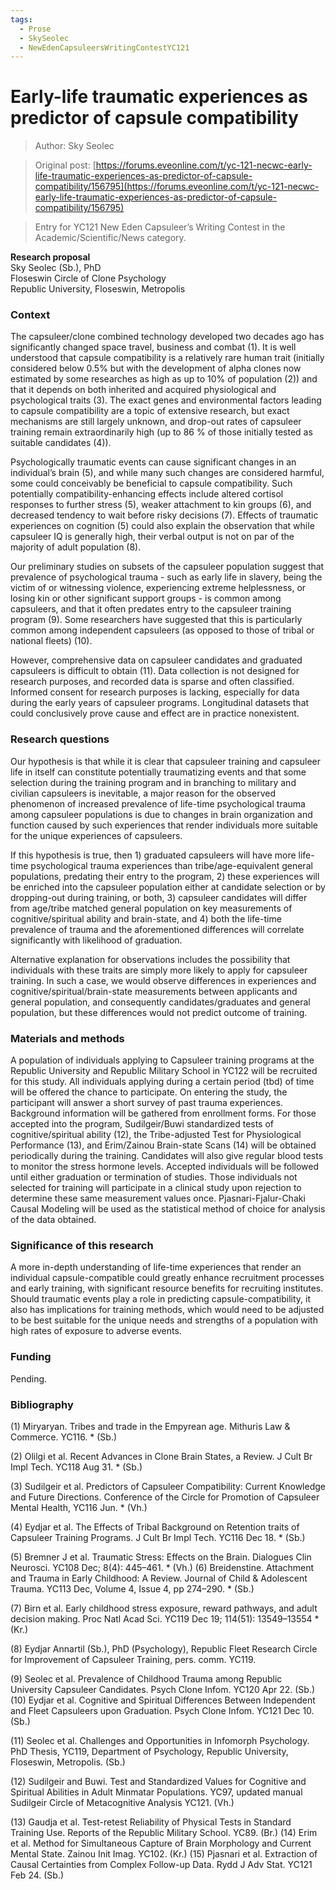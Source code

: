 ```yaml
---
tags:
  - Prose
  - SkySeolec
  - NewEdenCapsuleersWritingContestYC121
---
```


# Early-life traumatic experiences as predictor of capsule compatibility

> Author: Sky Seolec

> Original post: [https://forums.eveonline.com/t/yc-121-necwc-early-life-traumatic-experiences-as-predictor-of-capsule-compatibility/156795](https://forums.eveonline.com/t/yc-121-necwc-early-life-traumatic-experiences-as-predictor-of-capsule-compatibility/156795)

> Entry for YC121 New Eden Capsuleer’s Writing Contest in the Academic/Scientific/News category.


**Research proposal**<br>
Sky Seolec (Sb.), PhD<br>
Floseswin Circle of Clone Psychology<br>
Republic University, Floseswin, Metropolis

### Context

The capsuleer/clone combined technology developed two decades ago has significantly changed space travel, business and combat (1). It is well understood that capsule compatibility is a relatively rare human trait (initially considered below 0.5% but with the development of alpha clones now estimated by some researches as high as up to 10% of population (2)) and that it depends on both inherited and acquired physiological and psychological traits (3). The exact genes and environmental factors leading to capsule compatibility are a topic of extensive research, but exact mechanisms are still largely unknown, and drop-out rates of capsuleer training remain extraordinarily high (up to 86 % of those initially tested as suitable candidates (4)).

Psychologically traumatic events can cause significant changes in an individual’s brain (5), and while many such changes are considered harmful, some could conceivably be beneficial to capsule compatibility. Such potentially compatibility-enhancing effects include altered cortisol responses to further stress (5), weaker attachment to kin groups (6), and decreased tendency to wait before risky decisions (7). Effects of traumatic experiences on cognition (5) could also explain the observation that while capsuleer IQ is generally high, their verbal output is not on par of the majority of adult population (8).

Our preliminary studies on subsets of the capsuleer population suggest that prevalence of psychological trauma - such as  early life in slavery, being the victim of or witnessing violence, experiencing extreme helplessness, or losing kin or other significant support groups - is common among capsuleers, and that it often predates entry to the capsuleer training program (9). Some researchers have suggested that this is particularly common among independent capsuleers (as opposed to those of tribal or national fleets) (10).

However, comprehensive data on capsuleer candidates and graduated capsuleers is difficult to obtain (11). Data collection is not designed for research purposes, and recorded data is sparse and often classified. Informed consent for research purposes is lacking, especially for data during the early years of capsuleer programs. Longitudinal datasets that could conclusively prove cause and effect are in practice nonexistent.

### Research questions

Our hypothesis is that while it is clear that capsuleer training and capsuleer life in itself can constitute potentially traumatizing events and that some selection during the training program and in branching to military and civilian capsuleers is inevitable, a major reason for the observed phenomenon of increased prevalence of life-time psychological trauma among capsuleer populations is due to changes in brain organization and function caused by such experiences that render individuals more suitable for the unique experiences of capsuleers.

If this hypothesis is true, then 1&#41; graduated capsuleers will have more life-time psychological trauma experiences than tribe/age-equivalent general populations, predating their entry to the program, 2&#41; these experiences will be enriched into the capsuleer population either at candidate selection or by dropping-out during training, or both, 3&#41; capsuleer candidates will differ from age/tribe matched general population on key measurements of cognitive/spiritual ability and brain-state, and 4&#41; both the life-time prevalence of trauma and the aforementioned differences will correlate significantly with likelihood of graduation.


Alternative explanation for observations includes the possibility that individuals with these traits are simply more likely to apply for capsuleer training. In such a case, we would observe differences in experiences and cognitive/spiritual/brain-state measurements between applicants and general population, and consequently candidates/graduates and general population, but these differences would not predict outcome of training.

### Materials and methods

A population of individuals applying to Capsuleer training programs at the Republic University and Republic Military School in YC122 will be recruited for this study. All individuals applying during a certain period (tbd) of time will be offered the chance to participate. On entering the study, the participant will answer a short survey of past trauma experiences. Background information will be gathered from enrollment forms. For those accepted into the program, Sudilgeir/Buwi standardized tests of cognitive/spiritual ability (12), the Tribe-adjusted Test for Physiological Performance (13), and Erim/Zainou Brain-state Scans (14) will be obtained periodically during the training. Candidates will also give regular blood tests to monitor the stress hormone levels. Accepted individuals will be followed until either graduation or termination of studies. Those individuals not selected for training will participate in a clinical study upon rejection to determine these same measurement values once. Pjasnari-Fjalur-Chaki Causal Modeling will be used as the statistical method of choice for analysis of the data obtained.

### Significance of this research

A more in-depth understanding of life-time experiences that render an individual capsule-compatible could greatly enhance recruitment processes and early training, with significant resource benefits for recruiting institutes. Should traumatic events play a role in predicting capsule-compatibility, it also has implications for training methods, which would need to be adjusted to be best suitable for the unique needs and strengths of a population with high rates of exposure to adverse events.

### Funding

Pending.

### Bibliography
(1) Miryaryan. Tribes and trade in the Empyrean age. Mithuris Law & Commerce. YC116. * (Sb.)

(2)  Olilgi et al. Recent Advances in Clone Brain States, a Review. J Cult Br Impl Tech. YC118 Aug 31. * (Sb.)

(3) Sudilgeir et al. Predictors of Capsuleer Compatibility: Current Knowledge and Future Directions. Conference of the Circle for Promotion of Capsuleer Mental Health, YC116 Jun. * (Vh.)

(4) Eydjar et al. The Effects of Tribal Background on Retention traits of Capsuleer Training Programs. J Cult Br Impl Tech. YC116 Dec 18.  * (Sb.)

(5) Bremner J et al. Traumatic Stress: Effects on the Brain. Dialogues Clin Neurosci. YC108 Dec; 8(4): 445–461. * (Vh.)
(6) Breidenstine. Attachment and Trauma in Early Childhood: A Review. Journal of Child & Adolescent Trauma. YC113 Dec, Volume 4, Issue 4, pp 274–290. * (Sb.)

(7) Birn et al. Early childhood stress exposure, reward pathways, and adult decision making. Proc Natl Acad Sci. YC119 Dec 19; 114(51): 13549–13554 * (Kr.)

(8) Eydjar Annartil (Sb.), PhD (Psychology), Republic Fleet Research Circle for Improvement of Capsuleer Training, pers. comm. YC119.

(9) Seolec et al. Prevalence of Childhood Trauma among Republic University Capsuleer Candidates. Psych Clone Infom. YC120 Apr 22. (Sb.)
(10)  Eydjar et al. Cognitive and Spiritual Differences Between Independent and Fleet Capsuleers upon Graduation. Psych Clone Infom. YC121 Dec 10. (Sb.)

(11) Seolec et al. Challenges and Opportunities in Infomorph Psychology. PhD Thesis, YC119, Department of Psychology, Republic University, Floseswin, Metropolis. (Sb.)

(12) Sudilgeir and Buwi. Test and Standardized Values for Cognitive and Spiritual Abilities in Adult Minmatar Populations. YC97, updated manual Sudilgeir Circle of Metacognitive Analysis YC121. (Vh.)

(13) Gaudja et al. Test-retest Reliability of Physical Tests in Standard Training Use. Reports of the Republic Military School. YC89. (Br.)
(14) Erim et al. Method for Simultaneous Capture of Brain Morphology and Current Mental State. Zainou Init Imag. YC102. (Kr.)
(15) Pjasnari et al. Extraction of Causal Certainties from Complex Follow-up Data. Rydd J Adv Stat. YC121 Feb 24. (Sb.)